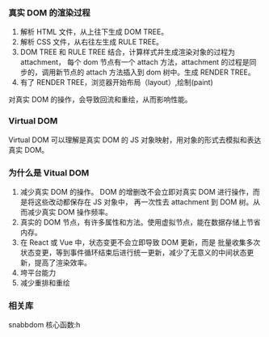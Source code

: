 ### 真实 DOM 的渲染过程

1. 解析 HTML 文件，从上往下生成 DOM TREE。
2. 解析 CSS 文件，从右往左生成 RULE TREE。
3. DOM TREE 和 RULE TREE 结合，计算样式并生成渲染对象的过程为 attachment，
   每个 dom 节点有一个 attach 方法，attachment 的过程是同步的，调用新节点的 attach 方法插入到 dom 树中。生成 RENDER TREE。
4. 有了 RENDER TREE，浏览器开始布局（layout）,绘制(paint)

对真实 DOM 的操作，会导致回流和重绘，从而影响性能。

### Virtual DOM

Virtual DOM 可以理解是真实 DOM 的 JS 对象映射，用对象的形式去模拟和表达真实 DOM。

### 为什么是 Vitual DOM
1.  减少真实 DOM 的操作。 DOM 的增删改不会立即对真实 DOM 进行操作，而是将这些改动都保存在 JS 对象中，
    再一次性去 attachment 到 DOM 树。从而减少真实 DOM 操作频率。
2.  真实的 DOM 节点，有许多属性和方法。使用虚拟节点，能在数据存储上节省内存。
3. 在 React 或 Vue 中，状态变更不会立即导致 DOM 更新，而是 批量收集多次状态变更，等到事件循环结束后进行统一更新，减少了无意义的中间状态更新，提高了渲染效率。
4. 垮平台能力
5. 减少重排和重绘

### 相关库

snabbdom 核心函数:h
